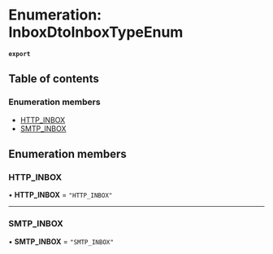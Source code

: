 # Enumeration: InboxDtoInboxTypeEnum

**`export`**

## Table of contents

### Enumeration members

- [HTTP\_INBOX](InboxDtoInboxTypeEnum.md#http_inbox)
- [SMTP\_INBOX](InboxDtoInboxTypeEnum.md#smtp_inbox)

## Enumeration members

### HTTP\_INBOX

• **HTTP\_INBOX** = `"HTTP_INBOX"`

___

### SMTP\_INBOX

• **SMTP\_INBOX** = `"SMTP_INBOX"`
